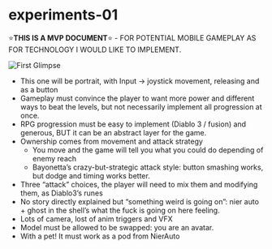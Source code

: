 # experiments-01

:star:__THIS IS A MVP DOCUMENT__:star: - FOR POTENTIAL MOBILE GAMEPLAY AS FOR TECHNOLOGY I WOULD LIKE TO IMPLEMENT. 

![First Glimpse](/Images/experimento1_01.gif)

* This one will be portrait, with Input -> joystick movement, releasing and as a button
* Gameplay must convince the player to want more power and different ways to beat the levels, but not necessarily implement all progression at once.
* RPG progression must be easy to implement (Diablo 3 / fusion) and generous, BUT it can be an abstract layer for the game.
* Ownership comes from movement and attack strategy
	* You move and the game will tell you what you could do depending of enemy reach
	* Bayonetta’s crazy-but-strategic attack style: button smashing works, but dodge and timing works better.
* Three “attack” choices, the player will need to mix them and modifying them, as Diablo3’s runes
* No story directly explained but “something weird is going on”: nier auto + ghost in the shell’s what the fuck is going on here feeling.
* Lots of camera, lost of anim triggers and VFX
* Model must be allowed to be swapped: you are an avatar.
* With a pet! It must work as a pod from NierAuto